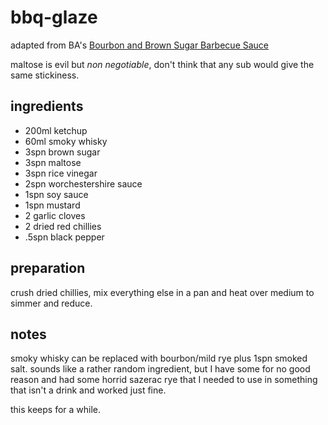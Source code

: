 # bbq-glaze

adapted from BA's [Bourbon and Brown Sugar Barbecue Sauce](https://www.bonappetit.com/recipe/bourbon-and-brown-sugar-barbecue-sauce)

maltose is evil but *non negotiable*, don't think that any sub would give the same stickiness.

## ingredients

- 200ml ketchup
- 60ml smoky whisky
- 3spn brown sugar
- 3spn maltose
- 3spn rice vinegar
- 2spn worchestershire sauce
- 1spn soy sauce
- 1spn mustard
- 2 garlic cloves
- 2 dried red chillies
- .5spn black pepper

## preparation

crush dried chillies, mix everything else in a pan and heat over medium to simmer and reduce.

## notes

smoky whisky can be replaced with bourbon/mild rye plus 1spn smoked salt. sounds like a rather random ingredient,
but I have some for no good reason and had some horrid sazerac rye that I needed to use in something that isn't a drink and worked just fine.

this keeps for a while.